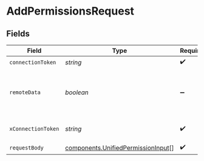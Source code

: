 # AddPermissionsRequest


## Fields

| Field                                                                                    | Type                                                                                     | Required                                                                                 | Description                                                                              |
| ---------------------------------------------------------------------------------------- | ---------------------------------------------------------------------------------------- | ---------------------------------------------------------------------------------------- | ---------------------------------------------------------------------------------------- |
| `connectionToken`                                                                        | *string*                                                                                 | :heavy_check_mark:                                                                       | N/A                                                                                      |
| `remoteData`                                                                             | *boolean*                                                                                | :heavy_minus_sign:                                                                       | Set to true to include data from the original Filestorage software.                      |
| `xConnectionToken`                                                                       | *string*                                                                                 | :heavy_check_mark:                                                                       | The connection token                                                                     |
| `requestBody`                                                                            | [components.UnifiedPermissionInput](../../models/components/unifiedpermissioninput.md)[] | :heavy_check_mark:                                                                       | N/A                                                                                      |